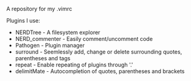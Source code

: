 A repository for my .vimrc

Plugins I use:
 * NERDTree - A filesystem explorer
 * NERD\_commenter - Easily comment/uncomment code
 * Pathogen - Plugin manager
 * surround - Seemlessly add, change or delete surrounding quotes, parentheses and tags
 * repeat - Enable repeating of plugins through '.'
 * delimitMate - Autocompletion of quotes, parentheses and brackets
